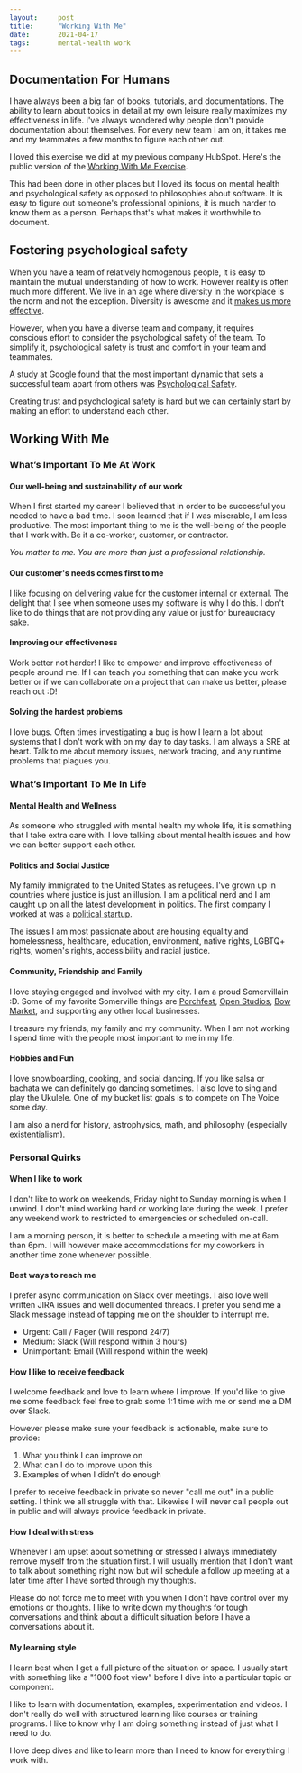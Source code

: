 ```yaml
---
layout:     post
title:      "Working With Me"
date:       2021-04-17
tags:       mental-health work
---
```


## Documentation For Humans

I have always been a big fan of books, tutorials, and documentations. The
ability to learn about topics in detail at my own leisure really maximizes my
effectiveness in life. I've always wondered why people don't provide
documentation about themselves. For every new team I am on, it takes me and my
teammates a few months to figure each other out.

I loved this exercise we did at my previous company HubSpot. Here's the public
version of the [Working With Me Exercise](https://bit.ly/2Q7OyGz).

This had been done in other places but I loved its focus on mental health and
psychological safety as opposed to philosophies about software. It is easy to
figure out someone's professional opinions, it is much harder to know them as a
person. Perhaps that's what makes it worthwhile to document.

## Fostering psychological safety

When you have a team of relatively homogenous people, it is easy to maintain the
mutual understanding of how to work. However reality is often much more
different. We live in an age where diversity in the workplace is the norm and
not the exception. Diversity is awesome and it [makes us more
effective](https://bit.ly/3sotoRy).

However, when you have a diverse team and company, it requires conscious effort
to consider the psychological safety of the team. To simplify it, psychological
safety is trust and comfort in your team and teammates.

A study at Google found that the most important dynamic that sets a successful
team apart from others was [Psychological Safety](https://bit.ly/32lJBwl).

Creating trust and psychological safety is hard but we can certainly start by
making an effort to understand each other.

## Working With Me

### What’s Important To Me At Work

#### Our well-being and sustainability of our work

When I first started my career I believed that in order to be successful you
needed to have a bad time. I soon learned that if I was miserable, I am less
productive. The most important thing to me is the well-being of the people that
I work with. Be it a co-worker, customer, or contractor.

*You matter to me. You are more than just a professional relationship.*

#### Our customer's needs comes first to me

I like focusing on delivering value for the customer internal or external. The
delight that I see when someone uses my software is why I do this. I don't like
to do things that are not providing any value or just for bureaucracy sake.

#### Improving our effectiveness

Work better not harder! I like to empower and improve effectiveness of people
around me. If I can teach you something that can make you work better or if we
can  collaborate on a project that can make us better, please reach out :D!

#### Solving the hardest problems

I love bugs. Often times investigating a bug is how I learn a lot about systems
that I don't work with on my day to day tasks. I am always a SRE at heart. Talk
to me about memory issues, network tracing, and any runtime problems that
plagues you.

### What’s Important To Me In Life

#### Mental Health and Wellness

As someone who struggled with mental health my whole life, it is something that
I take extra care with. I love talking about mental health issues and how we can
better support each other.

#### Politics and Social Justice

My family immigrated to the United States as refugees. I've grown up in
countries where justice is just an illusion. I am a political nerd and I am
caught up on all the latest development in politics. The first company I worked
at was a [political startup](https://bit.ly/2Q8l2Av).

The issues I am most passionate about are housing equality and homelessness,
healthcare, education, environment, native rights, LGBTQ+ rights, women's
rights, accessibility and racial justice.

#### Community, Friendship and Family

I love staying engaged and involved with my city. I am a proud Somervillain :D.
Some of my favorite Somerville things are [Porchfest](https://bit.ly/32k9zR2),
[Open Studios](https://bit.ly/3geg6oD), [Bow Market](https://bit.ly/3uRDGLS),
and supporting any other local businesses.

I treasure my friends, my family and my community. When I am not working I spend
time with the people most important to me in my life.

#### Hobbies and Fun

I love snowboarding, cooking, and social dancing. If you like salsa or bachata
we can definitely go dancing sometimes. I also love to sing and play the
Ukulele. One of my bucket list goals is to compete on The Voice some day.

I am also a nerd for history, astrophysics, math, and philosophy (especially
existentialism).

### Personal Quirks

#### When I like to work

I don't like to work on weekends, Friday night to Sunday morning is when I
unwind. I don't mind working hard or working late during the week. I prefer any
weekend work to restricted to emergencies or scheduled on-call.

I am a morning person, it is better to schedule a meeting with me at 6am than
6pm. I will however make accommodations for my coworkers in another time zone
whenever possible.

#### Best ways to reach me

I prefer async communication on Slack over meetings. I also love well written
JIRA issues and well documented threads. I prefer you send me a Slack message
instead of tapping me on the shoulder to interrupt me.

>
- Urgent: Call / Pager (Will respond 24/7)
- Medium: Slack (Will respond within 3 hours)
- Unimportant: Email (Will respond within the week)

#### How I like to receive feedback

I welcome feedback and love to learn where I improve. If you'd like to give me
some feedback feel free to grab some 1:1 time with me or send me a DM over
Slack.

However please make sure your feedback is actionable, make sure to provide:

1. What you think I can improve on
2. What can I do to improve upon this
3. Examples of when I didn't do enough

I prefer to receive feedback in private so never "call me out" in a public
setting. I think we all struggle with that. Likewise I will never call people
out in public and will always provide feedback in private.

#### How I deal with stress

Whenever I am upset about something or stressed I always immediately remove
myself from the situation first. I will usually mention that I don't want to
talk about something right now but will schedule a follow up meeting at a later
time after I have sorted through my thoughts.

Please do not force me to meet with you when I don't have control over my
emotions or thoughts. I like to write down my thoughts for tough conversations
and think about a difficult situation before I have a conversations about it.

#### My learning style

I learn best when I get a full picture of the situation or space. I usually
start with something like a "1000 foot view" before I dive into a particular
topic or component.

I like to learn with documentation, examples, experimentation and videos. I
don't really do well with structured learning like courses or training programs.
I like to know why I am doing something instead of just what I need to do.

I love deep dives and like to learn more than I need to know for everything I
work with.
